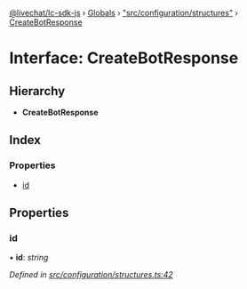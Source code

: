 [@livechat/lc-sdk-js](../README.md) › [Globals](../globals.md) › ["src/configuration/structures"](../modules/_src_configuration_structures_.md) › [CreateBotResponse](_src_configuration_structures_.createbotresponse.md)

# Interface: CreateBotResponse

## Hierarchy

* **CreateBotResponse**

## Index

### Properties

* [id](_src_configuration_structures_.createbotresponse.md#id)

## Properties

###  id

• **id**: *string*

*Defined in [src/configuration/structures.ts:42](https://github.com/livechat/lc-sdk-js/blob/9364105/src/configuration/structures.ts#L42)*
